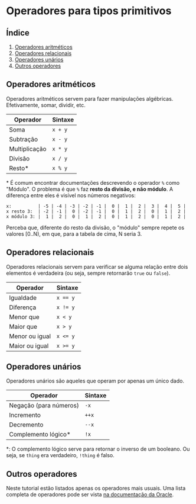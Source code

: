 Operadores para tipos primitivos
================================

Índice
------

1. [Operadores aritméticos](#operadores-aritméticos)
2. [Operadores relacionais](#operadores-relacionais)
3. [Operadores unários](#operadores-unários)
4. [Outros operadores](#outros-operadores)

Operadores aritméticos
----------------------

Operadores aritméticos servem para fazer manipulações algébricas. Efetivamente,
somar, dividir, etc.

| Operador      | Sintaxe     |
|---------------|-------------|
| Soma          | `x + y`     |
| Subtração     | `x - y`     |
| Multiplicação | `x * y`     |
| Divisão       | `x / y`     |
| Resto\*       | `x % y`     |

\* É comum encontrar documentações descrevendo o operador `%` como "Módulo". O
problema é que `%` faz **resto da divisão, e não módulo**. A diferença entre
eles é visível nos números negativos:

```text
x:          | -5 | -4 | -3 | -2 | -1 |  0 |  1 |  2 |  3 |  4 |  5 |
x resto 3:  | -2 | -1 |  0 | -2 | -1 |  0 |  1 |  2 |  0 |  1 |  2 |
x módulo 3: |  1 |  2 |  0 |  1 |  2 |  0 |  1 |  2 |  0 |  1 |  2 |
```

Perceba que, diferente do resto da divisão, o "módulo" sempre repete os valores
\[0..N), em que, para a tabela de cima, N seria 3.


Operadores relacionais
----------------------

Operadores relacionais servem para verificar se alguma relação entre dois
elementos é verdadeira (ou seja, sempre retornarão `true` ou `false`).

| Operador       | Sintaxe     |
|----------------|-------------|
| Igualdade      | `x == y`    |
| Diferença      | `x != y`    |
| Menor que      | `x < y`     |
| Maior que      | `x > y`     |
| Menor ou igual | `x <= y`    |
| Maior ou igual | `x >= y`    |


Operadores unários
------------------

Operadores unários são aqueles que operam por apenas um único dado.

| Operador               | Sintaxe     |
|------------------------|-------------|
| Negação (para números) | `-x`        |
| Incremento             | `++x`       |
| Decremento             | `--x`       |
| Complemento lógico\*   | `!x`        |

\*: O complemento lógico serve para retornar o inverso de um booleano. Ou seja,
se `thing` era verdadeiro, `!thing` é falso.


Outros operadores
-----------------

Neste tutorial estão listados apenas os operadores mais usuais.
Uma lista completa de operadores pode ser vista
[na documentação da Oracle](https://docs.oracle.com/javase/tutorial/java/nutsandbolts/opsummary.html).

